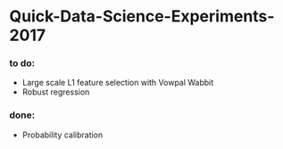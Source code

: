 # Quick-Data-Science-Experiments-2017


### to do:
* Large scale L1 feature selection with Vowpal Wabbit
* Robust regression


### done:
* Probability calibration
